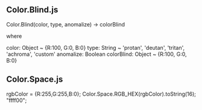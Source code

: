 Color.Blind.js
------------------------------------

Color.Blind(color, type, anomalize) -> colorBlind

where

color:  Object ~ {R:100, G:0, B:0}
type: String ~ 'protan', 'deutan', 'tritan', 'achroma', 'custom'
anomalize: Boolean
colorBlind:  Object ~ {R:100, G:0, B:0}


Color.Space.js
------------------------------------

rgbColor = {R:255,G:255,B:0};
Color.Space.RGB_HEX(rgbColor).toString(16);
"ffff00";
